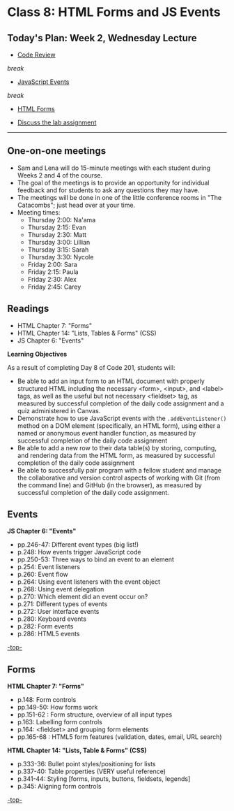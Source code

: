 # Class 8: HTML Forms and JS Events

<a id="top"></a>
## Today's Plan: Week 2, Wednesday Lecture

- [Code Review](#codereview)

*break*

- [JavaScript Events](#events)

*break*

- [HTML Forms](#forms)

- [Discuss the lab assignment](#lab)

---

## One-on-one meetings

- Sam and Lena will do 15-minute meetings with each student during Weeks 2 and 4 of the course.
- The goal of the meetings is to provide an opportunity for individual feedback and for students to ask any questions they may have.
- The meetings will be done in one of the little conference rooms in "The Catacombs"; just head over at your time.
- Meeting times:
    - Thursday 2:00: Na'ama
    - Thursday 2:15: Evan
    - Thursday 2:30: Matt
    - Thursday 3:00: Lillian
    - Thursday 3:15: Sarah
    - Thursday 3:30: Nycole
    - Friday 2:00: Sara
    - Friday 2:15: Paula
    - Friday 2:30: Alex
    - Friday 2:45: Carey

## Readings

- HTML Chapter 7: "Forms"
- HTML Chapter 14: "Lists, Tables & Forms" (CSS)
- JS Chapter 6: "Events"

**Learning Objectives**

As a result of completing Day 8 of Code 201, students will:

- Be able to add an input form to an HTML document with properly structured HTML including the necessary \<form>, \<input>, and \<label> tags, as well as the useful but not necessary \<fieldset> tag, as measured by successful completion of the daily code assignment and a quiz administered in Canvas.
- Demonstrate how to use JavaScript events with the `.addEventListener()` method on a DOM element (specifically, an HTML form), using either a named or anonymous event handler function, as measured by successful completion of the daily code assignment
- Be able to add a new row to their data table(s) by storing, computing, and rendering data from the HTML form, as measured by successful completion of the daily code assignment
- Be able to successfully pair program with a fellow student and manage the collaborative and version control aspects of working with Git (from the command line) and GitHub (in the browser), as measured by successful completion of the daily code assignment.

<a id="events"></a>
## Events

**JS Chapter 6: "Events"**

- pp.246-47: Different event types (big list!)
- p.248: How events trigger JavaScript code
- pp.250-53: Three ways to bind an event to an element
- p.254: Event listeners
- p.260: Event flow
- p.264: Using event listeners with the event object
- p.268: Using event delegation
- p.270: Which element did an event occur on?
- p.271: Different types of events
- p.272: User interface events
- p.280: Keyboard events
- p.282: Form events
- p.286: HTML5 events

[-top-](#top)

<a id="forms"></a>
## Forms

**HTML Chapter 7: "Forms"**

- p.148: Form controls
- pp.149-50: How forms work
- pp.151-62 : Form structure, overview of all input types
- p.163: Labelling form controls
- p.164: \<fieldset\> and grouping form elements
- pp.165-68 : HTML5 form features (validation, dates, email, URL search)

**HTML Chapter 14: "Lists, Table & Forms" (CSS)**

- p.333-36: Bullet point styles/positioning for lists
- p.337-40: Table properties (VERY useful reference)
- p.341-44: Styling [forms, inputs, buttons, fieldsets, legends]
- p.345: Aligning form controls

[-top-](#top)
